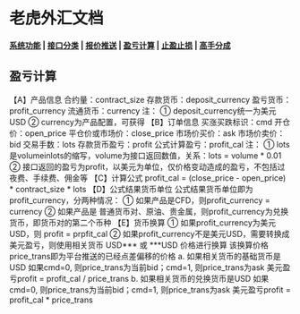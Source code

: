 # <span id = "liucheng">老虎外汇文档</span>

#### [系统功能](/) |  [接口分类](/api/category.html) | [报价推送](/quote.html) | [盈亏计算](/formula.html) | [止盈止损](/level.html) | [高手分成](/bouns.html)

## 盈亏计算

【A】产品信息 
合约量：contract_size 
存款货币：deposit_currency 
盈亏货币：profit_currency 
流通货币：currency 
注： 
① deposit_currency统一为美元USD 
② currency为产品配置，可获得 
【B】订单信息 
买涨买跌标识：cmd 
开仓价：open_price 
平仓价或市场价：close_price 
市场价买价：ask 
市场价卖价：bid 
交易手数：lots 
存款货币盈亏：profit 
公式计算盈亏：profit_cal 
注： 
① lots是volumeinlots的缩写，volume为接口返回数值，关系：lots = volume * 0.01 
② 接口返回的盈亏为profit，以美元为单位，仅价格变动造成的盈亏，不包括过夜费、手续费、佣金等 
【C】计算公式 
profit_cal = (close_price - open_price) * contract_size * lots 
【D】公式结果货币单位 
公式结果货币单位即为profit_currency，分两种情况： 
① 如果产品是CFD，则profit_currency = currency 
② 如果产品是 普通货币对、原油、贵金属，则profit_currency为兑换货币，即货币对的第二个币种 
【E】货币换算 
① 如果profit_currency为美元USD，则 profit = prpfit_cal 
② 如果profit_currency不是美元USD，需要转换成美元盈亏，则使用相关货币 USD*** 或 ***USD 价格进行换算 
该换算价格price_trans即为平台推送的已经点差偏移的价格 
a. 如果相关货币的基础货币是USD 
如果cmd=0, 则price_trans为当前bid；cmd=1, 则price_trans为ask 
美元盈亏profit = profit_cal / price_trans 
b. 如果相关货币的兑换货币是USD 
如果cmd=0, 则price_trans为当前bid；cmd=1, 则price_trans为ask 
美元盈亏profit = profit_cal * price_trans